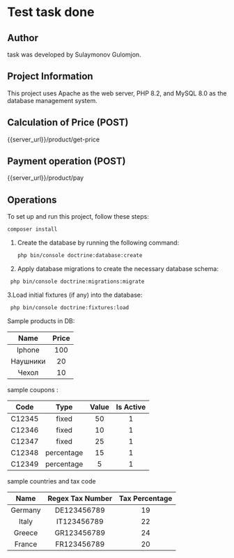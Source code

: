 # Test task done

## Author

task was developed by Sulaymonov Gulomjon.

## Project Information

This project uses Apache as the web server, PHP 8.2, and MySQL 8.0 as the database management system.
## Calculation of Price (POST)
{{server_url}}/product/get-price

## Payment operation (POST)
{{server_url}}/product/pay

## Operations

To set up and run this project, follow these steps:

   ```bash
   composer install
   ```

1. Create the database by running the following command:
   ```bash
   php bin/console doctrine:database:create
   ```
2. Apply database migrations to create the necessary database schema:

 ```bash
  php bin/console doctrine:migrations:migrate
  ```
3.Load initial fixtures (if any) into the database:
 ```bash
  php bin/console doctrine:fixtures:load
  ```
Sample products in DB:

|   Name    |  Price  |
|:---------:|:-------:|
|  Iphone   |   100   |
| Наушники  |    20   |
|  Чехол    |    10   |

sample coupons :

|   Code   |   Type    |   Value   | Is Active |
|:--------:|:---------:|:---------:|:---------:|
|  C12345  |   fixed   |    50     |     1     |
|  C12346  |   fixed   |    10     |     1     |
|  C12347  |   fixed   |    25     |     1     |
|  C12348  | percentage |    15     |     1     |
|  C12349  | percentage |     5     |     1     |

sample countries and tax code

|   Name   |  Regex Tax Number  |  Tax Percentage  |
|:--------:|:------------------:|:----------------:|
| Germany  |     DE123456789    |        19        |
|  Italy   |     IT123456789    |        22        |
|  Greece  |     GR123456789    |        24        |
|  France  |     FR123456789    |        20        |
